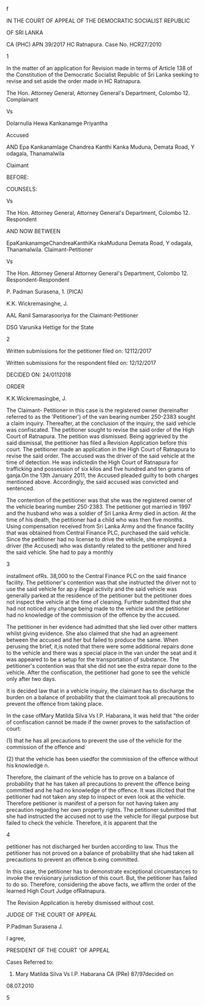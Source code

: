 f

IN THE COURT OF APPEAL OF THE DEMOCRATIC SOCIALIST REPUBLIC

OF SRI LANKA

CA (PHC) APN 39/2017 HC Ratnapura. Case No. HCR27/2010

1

In the matter of an application for Revision made in terms of Article 138 of the Constitution of the Democratic Socialist Republic of Sri Lanka seeking to revise and set aside the order made in HC Ratnapura.

The Hon. Attorney General, Attorney General's Department, Colombo 12. Complainant

Vs

Dolarnulla Hewa Kankanamge Priyantha

Accused

AND Epa Kankanamlage Chandrea Kanthi Kanka Muduna, Demata Road, Y odagala, Thanamalwila

Claimant

BEFORE:

COUNSELS:

Vs

The Hon. Attorney General, Attorney General's Department, Colombo 12. Respondent

AND NOW BETWEEN

EpaKankanamgeChandreaKanthiKa nkaMuduna Demata Road, Y odagala, Thanamalwila. Claimant-Petitioner

Vs

The Hon. Attorney General Attorney General's Department, Colombo 12. Respondent-Respondent

P. Padman Surasena, 1. (PICA)

K.K. Wickremasinghe, J.

AAL Ranil Samarasooriya for the Claimant-Petitioner

DSG Varunika Hettige for the State

2

Written submissions for the petitioner filed on: 12112/2017

Written submissions for the respondent filed on: 12/12/2017

DECIDED ON: 24/0112018

ORDER

K.K.Wickremasingbe, J.

The Claimant- Petitioner in this case is the registered owner (hereinafter referred to as the 'Petitioner') of the van bearing number 250-2383 sought a claim inquiry. Thereafter, at the conclusion of the inquiry, the said vehicle was confiscated. The petitioner sought to revise the said order of the High Court of Ratnapura. The petition was dismissed. Being aggrieved by the said dismissal, the petitioner has filed a Revision Application before this court. The petitioner made an application in the High Court of Ratnapura to revise the said order. The accused was the driver of the said vehicle at the time of detection. He was indictedin the High Court of Ratnapura for trafficking and possession of six kilos and five hundred and ten grams of ganja.On the 13th January 2011, the Accused pleaded guilty to both charges mentioned above. Accordingly, the said accused was convicted and sentenced.

The contention of the petitioner was that she was the registered owner of the vehicle bearing number 250-2383. The petitioner got married in 1997 and the husband who was a soldier of Sri Lanka Army died in action. At the time of his death, the petitioner had a child who was then five months. Using compensation received from Sri Lanka Army and the finance facility that was obtained from Central Finance PLC, purchased the said vehicle. Since the petitioner had no license to drive the vehicle, she employed a driver (the Accused) who was distantly related to the petitioner and hired the said vehicle. She had to pay a monthly

3

installment ofRs. 38,000 to the Central Finance PLC on the said finance facility. The petitioner's contention was that she instructed the driver not to use the said vehicle for ap.y illegal activity and the said vehicle was generally parked at the residence of the petitioner but the petitioner does not inspect the vehicle at the time of cleaning. Further submitted that she had not noticed any change being made to the vehicle and the petitioner had no knowledge of the commission of the offence by the accused.

The petitioner in her evidence had admitted that she lied over other matters whilst giving evidence. She also claimed that she had an agreement between the accused and her but failed to produce the same. When perusing the brief, it,is noted that there were some additional repairs done to the vehicle and there was a special place in the van under the seat and it was appeared to be a setup for the transportation of substance. The petitioner's contention was that she did not see the extra repair done to the vehicle. After the confiscation, the petitioner had gone to see the vehicle only after two days.

It is decided law that in a vehicle inquiry, the claimant has to discharge the burden on a balance of probability that the claimant took all precautions to prevent the offence from taking place.

In the case ofMary Matilda Silva Vs I.P. Habarana, it was held that "the order of confiscation cannot be made if the owner proves to the satisfaction of court:

(1) that he has all precautions to prevent the use of the vehicle for the commission of the offence and

(2) that the vehicle has been usedfor the commission of the offence without his knowledge n.

Therefore, the claimant of the vehicle has to prove on a balance of probability that he has taken all precautions to prevent the offence being committed and he had no knowledge of the offence. It was illicited that the petitioner had not taken any step to inspect or even look at the vehicle. Therefore petitioner is manifest of a person for not having taken any precaution regarding her own property rights. The petitioner submitted that she had instructed the accused not to use the vehicle for illegal purpose but failed to check the vehicle. Therefore, it is apparent that the

4

petitioner has not discharged her burden according to law. Thus the petitioner has not proved on a balance of probability that she had taken all precautions to prevent an offence b.eing committed.

In this case, the petitioner has to demonstrate exceptional circumstances to invoke the revisionary jurisdiction of this court. But, the petitioner has failed to do so. Therefore, considering the above facts, we affirm the order of the learned High Court Judge ofRatnapura.

The Revision Application is hereby dismissed without cost.

JUDGE OF THE COURT OF APPEAL

P.Padman Surasena J.

I agree,

PRESIDENT OF THE COURT 'OF APPEAL

Cases Referred to:

1. Mary Matilda Silva Vs I.P. Habarana CA (PRe) 87/97decided on

08.07.2010

5